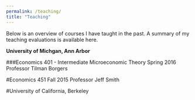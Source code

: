 ```yaml
---
permalink: /teaching/
title: "Teaching"
---
```

Below is an overview of courses I have taught in the past. A summary of my teaching evaluations is available here.

**University of Michgan, Ann Arbor**

###Economics 401 - Intermediate Microeconomic Theory
Spring 2016
Professor Tilman Borgers

#Economics 451
Fall 2015
Professor Jeff Smith

#University of California, Berkeley


